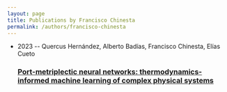 ```yaml
---
layout: page
title: Publications by Francisco Chinesta
permalink: /authors/francisco-chinesta
---
```


<ul class="post-list">
<li><span class='post-meta'>2023 -- Quercus Hernández, Alberto Badías, Francisco Chinesta, Elías Cueto</span><h3><a class='post-link' href="{{ site.baseurl }}/port-metriplectic-neural-networks-thermodynamics-informed-machine-learning-of-complex-physical-systems">Port-metriplectic neural networks: thermodynamics-informed machine learning of complex physical systems</a></h3></li>

</ul>
